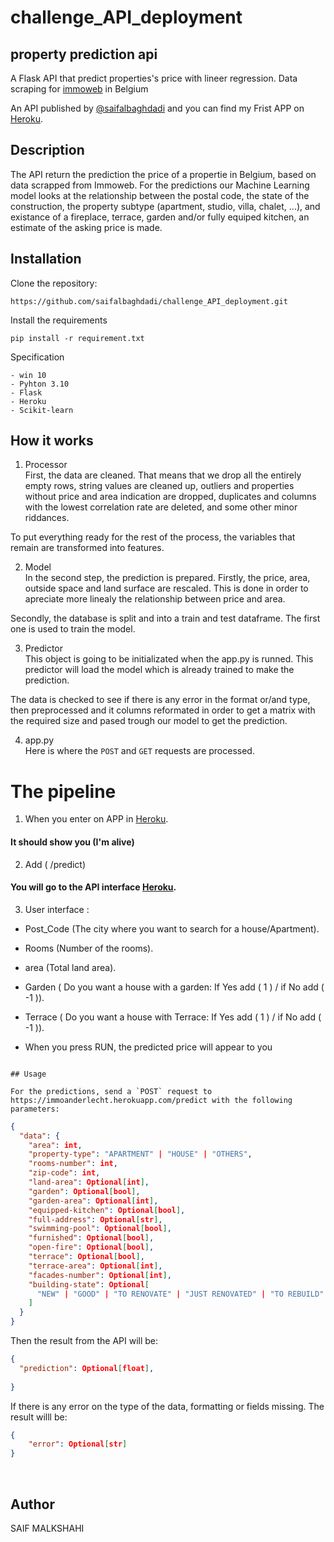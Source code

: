 # challenge_API_deployment

## property prediction api
A Flask API that predict properties's price with lineer regression.
Data scraping for [immoweb](https://www.immoweb.be/en) in Belgium


An API published by [@saifalbaghdadi](https://www.linkedin.com/in/saif-malkshahi/) and you can find my Frist APP on [Heroku](https://saif99.herokuapp.com/predict).


## Description
The API return the prediction the price of a propertie in Belgium, based on data scrapped from Immoweb. 
For the predictions our Machine Learning model looks at the relationship between the postal code, the state of the construction, the property subtype (apartment, studio, villa, chalet, ...), and existance of a fireplace, terrace, garden and/or fully equiped kitchen, an estimate of the asking price is made.


## Installation

Clone the repository:
```
https://github.com/saifalbaghdadi/challenge_API_deployment.git
```

Install the requirements

```
pip install -r requirement.txt

```

 Specification
```
- win 10
- Pyhton 3.10
- Flask
- Heroku
- Scikit-learn
```

## How it works
1. Processor  
First, the data are cleaned. That means that we drop all the entirely empty rows, string values
are cleaned up, outliers and properties without price and area indication are dropped, duplicates
and columns with the lowest correlation rate are deleted, and some other minor riddances.    

To put everything ready for the rest of the process, the variables that remain are transformed into
features.  

2. Model  
In the second step, the prediction is prepared. Firstly, the price, area, outside space and land
surface are rescaled. This is done in order to apreciate more linealy the relationship between price and area.

Secondly, the database is split and into a train and test dataframe. The first one is used to train the model.  

3. Predictor  
This object is going to be initializated when the app.py is runned. This predictor will load the model which is already trained to make the prediction.  

The data is checked to see if there is any error in the format or/and type, then preprocessed and it columns reformated in order to get a matrix with the required size and pased trough our model to get the prediction.  

4. app.py  
Here is where the `POST` and `GET` requests are processed.   

# The pipeline

1. When you enter on APP in [Heroku](https://saif99.herokuapp.com/).

#### It should show you (I'm alive)

2. Add ( /predict)


#### You will go to the API interface [Heroku](https://saif99.herokuapp.com/predict).

3. User interface :
* Post_Code (The city where you want to search for a house/Apartment).
* Rooms (Number of the rooms).
* area (Total land area).
* Garden ( Do you want a house with a garden: If Yes add ( 1 ) / if No add ( -1 )).
* Terrace ( Do you want a house with Terrace: If Yes add ( 1 ) / if No add ( -1 )).

* When you press RUN, the predicted price will appear to you




```

## Usage
  
For the predictions, send a `POST` request to https://immoanderlecht.herokuapp.com/predict with the following parameters:
  ```
  
  
```json
{
  "data": {
    "area": int,
    "property-type": "APARTMENT" | "HOUSE" | "OTHERS",
    "rooms-number": int,
    "zip-code": int,
    "land-area": Optional[int],
    "garden": Optional[bool],
    "garden-area": Optional[int],
    "equipped-kitchen": Optional[bool],
    "full-address": Optional[str],
    "swimming-pool": Optional[bool],
    "furnished": Optional[bool],
    "open-fire": Optional[bool],
    "terrace": Optional[bool],
    "terrace-area": Optional[int],
    "facades-number": Optional[int],
    "building-state": Optional[
      "NEW" | "GOOD" | "TO RENOVATE" | "JUST RENOVATED" | "TO REBUILD"
    ]
  }
}

```


Then the result from the API will be:

```json
{
  "prediction": Optional[float],
 
}

```

If there is any error on the type of the data, formatting or fields missing. The result willl be:

  ```json
{
      "error": Optional[str]
}
```
<br>



## Author
SAIF MALKSHAHI
